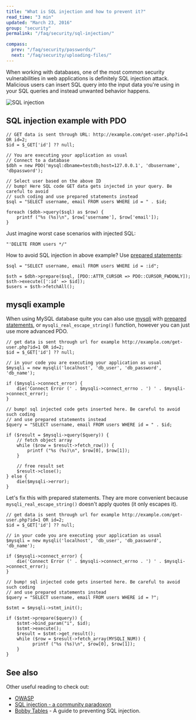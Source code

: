 ```yaml
---
title: "What is SQL injection and how to prevent it?"
read_time: "3 min"
updated: "March 23, 2016"
group: "security"
permalink: "/faq/security/sql-injection/"

compass:
  prev: "/faq/security/passwords/"
  next: "/faq/security/uploading-files/"
---
```


When working with databases, one of the most common security vulnerabilities in
web applications is definitely SQL injection attack. Malicious users can insert
SQL query into the input data you're using in your SQL queries and instead unwanted
behavior happens.

![SQL injection](/images/faq/security/sql-injection.png "SQL injection")

## SQL injection example with PDO

~~~php?start_inline=1
// GET data is sent through URL: http://example.com/get-user.php?id=1 OR id=2;
$id = $_GET['id'] ?? null;

// You are executing your application as usual
// Connect to a database
$dbh = new PDO('mysql:dbname=testdb;host=127.0.0.1', 'dbusername', 'dbpassword');

// Select user based on the above ID
// bump! Here SQL code GET data gets injected in your query. Be careful to avoid
// such coding and use prepared statements instead
$sql = "SELECT username, email FROM users WHERE id = " . $id;

foreach ($dbh->query($sql) as $row) {
    printf ("%s (%s)\n", $row['username'], $row['email']);
}
~~~

Just imagine worst case scenarios with injected SQL:

~~~text
"'DELETE FROM users */"
~~~

How to avoid SQL injection in above example? Use [prepared statements](http://php.net/manual/en/pdo.prepare.php):

~~~php?start_inline=1
$sql = "SELECT username, email FROM users WHERE id = :id";

$sth = $dbh->prepare($sql, [PDO::ATTR_CURSOR => PDO::CURSOR_FWDONLY]);
$sth->execute([':id' => $id]);
$users = $sth->fetchAll();
~~~

## mysqli example

When using MySQL database quite you can also use [mysqli](http://php.net/mysqli) with [prepared statements](http://php.net/manual/en/mysqli.prepare.php), or `mysqli_real_escape_string()` function, however you can just use more advanced PDO.

~~~php?start_inline=1
// get data is sent through url for example http://example.com/get-user.php?id=1 OR id=2;
$id = $_GET['id'] ?? null;

// in your code you are executing your application as usual
$mysqli = new mysqli('localhost', 'db_user', 'db_password', 'db_name');

if ($mysqli->connect_error) {
    die('Connect Error (' . $mysqli->connect_errno . ') ' . $mysqli->connect_error);
}

// bump! sql injected code gets inserted here. Be careful to avoid such coding
// and use prepared statements instead
$query = "SELECT username, email FROM users WHERE id = " . $id;

if ($result = $mysqli->query($query)) {
    // fetch object array
    while ($row = $result->fetch_row()) {
        printf ("%s (%s)\n", $row[0], $row[1]);
    }

    // free result set
    $result->close();
} else {
    die($mysqli->error);
}
~~~

Let's fix this with prepared statements. They are more convenient because
`mysqli_real_escape_string()` doesn't apply quotes (it only escapes it).

~~~php?start_inline=1
// get data is sent through url for example http://example.com/get-user.php?id=1 OR id=2;
$id = $_GET['id'] ?? null;

// in your code you are executing your application as usual
$mysqli = new mysqli('localhost', 'db_user', 'db_password', 'db_name');

if ($mysqli->connect_error) {
    die('Connect Error (' . $mysqli->connect_errno . ') ' . $mysqli->connect_error);
}

// bump! sql injected code gets inserted here. Be careful to avoid such coding
// and use prepared statements instead
$query = "SELECT username, email FROM users WHERE id = ?";

$stmt = $mysqli->stmt_init();

if ($stmt->prepare($query)) {
    $stmt->bind_param("i", $id);
    $stmt->execute();
    $result = $stmt->get_result();
    while ($row = $result->fetch_array(MYSQLI_NUM)) {
    	  printf ("%s (%s)\n", $row[0], $row[1]);
    }
}
~~~

## See also

Other useful reading to check out:

* [OWASP](https://www.owasp.org/index.php/SQL_Injection)
* [SQL injection - a community paradoxon](http://the-phlog.tumblr.com/post/129182968120/sql-injection-a-community-paradoxon)
* [Bobby Tables](http://bobby-tables.com/) - A guide to preventing SQL injection.
